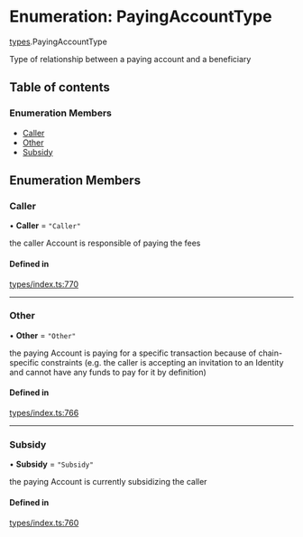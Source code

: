# Enumeration: PayingAccountType

[types](../wiki/types).PayingAccountType

Type of relationship between a paying account and a beneficiary

## Table of contents

### Enumeration Members

- [Caller](../wiki/types.PayingAccountType#caller)
- [Other](../wiki/types.PayingAccountType#other)
- [Subsidy](../wiki/types.PayingAccountType#subsidy)

## Enumeration Members

### Caller

• **Caller** = ``"Caller"``

the caller Account is responsible of paying the fees

#### Defined in

[types/index.ts:770](https://github.com/PolymeshAssociation/polymesh-sdk/blob/07a4c5b0/src/types/index.ts#L770)

___

### Other

• **Other** = ``"Other"``

the paying Account is paying for a specific transaction because of
  chain-specific constraints (e.g. the caller is accepting an invitation to an Identity
  and cannot have any funds to pay for it by definition)

#### Defined in

[types/index.ts:766](https://github.com/PolymeshAssociation/polymesh-sdk/blob/07a4c5b0/src/types/index.ts#L766)

___

### Subsidy

• **Subsidy** = ``"Subsidy"``

the paying Account is currently subsidizing the caller

#### Defined in

[types/index.ts:760](https://github.com/PolymeshAssociation/polymesh-sdk/blob/07a4c5b0/src/types/index.ts#L760)
